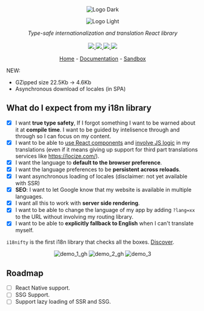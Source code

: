 <div align="center">

![Logo Dark](https://user-images.githubusercontent.com/6702424/172086369-292a3ada-8294-4328-bbb0-336061cbf830.png#gh-dark-mode-only)

</div>

<div align="center">

![Logo Light](https://user-images.githubusercontent.com/6702424/172086583-2014cf56-6deb-466d-b4d4-df80b6e85a1e.png#gh-light-mode-only)

</div>

<p align="center">
    <i>Type-safe internationalization and translation React library</i>
    <br>
    <br>
    <a href="https://github.com/garronej/i18nifty/actions">
      <img src="https://github.com/garronej/i18nifty/workflows/ci/badge.svg?branch=main">
    </a>
    <a href="https://bundlephobia.com/package/i18nifty">
      <img src="https://img.shields.io/bundlephobia/minzip/i18nifty">
    </a>
    <a href="https://www.npmjs.com/package/i18nifty">
      <img src="https://img.shields.io/npm/dm/i18nifty">
    </a>
    <a href="https://github.com/garronej/i18nifty/blob/main/LICENSE">
      <img src="https://img.shields.io/npm/l/i18nifty">
    </a>
</p>

<p align="center">
  <a href="https://www.i18nifty.dev">Home</a>
  -
  <a href="https://docs.i18nifty.dev">Documentation</a>
  -
  <a href="https://stackblitz.com/edit/react-ts-m4d8w7?file=components%2FMyComponent.tsx">Sandbox</a>
</p>

NEW: 
 - GZipped size 22.5Kb -> 4.6Kb  
 - Asynchronous download of locales (in SPA)  

## What do I expect from my i18n library

-   [x] I want **true type safety**, If I forgot something I want to be warned about it at **compile time**. I want to be guided by intelisence
        through and through so I can focus on my content.
-   [x] I want to be able to [use React components](https://github.com/garronej/i18nifty/blob/216d90bfa80741c2dc39b79ff7965d18af0bc258/src/test/apps/spa/src/i18n.tsx#L35-L40) and [involve JS logic](https://github.com/garronej/i18nifty/blob/216d90bfa80741c2dc39b79ff7965d18af0bc258/src/test/apps/spa/src/i18n.tsx#L45-L53) in my translations (even if it means giving up support for third part translations services like https://locize.com/).
-   [x] I want the language to **default to the browser preference**.
-   [x] I want the language preferences to be **persistent across reloads**.
-   [x] I want asynchronous loading of locales (disclaimer: not yet available with SSR)
-   [x] **SEO**: I want to let Google know that my website is available in multiple languages.
-   [x] I want all this to work with **server side rendering**.
-   [x] I want to be able to change the language of my app by adding `?lang=xx` to the URL without involving my routing library.
-   [x] I want to be able to **explicitly fallback to English** when I can't translate myself.

`i18nifty` is the first i18n library that checks all the boxes. [Discover](https://www.i18nifty.dev).

<div align="center">  
    
![demo_1_gh](https://user-images.githubusercontent.com/6702424/172532135-26ac05a4-695b-49b1-94a7-d84ab534d113.gif)
![demo_2_gh](https://user-images.githubusercontent.com/6702424/172532593-b702e3a2-1792-48f5-bc4a-e41bf4c9899c.gif)
![demo_3](https://user-images.githubusercontent.com/6702424/172604440-509f0d8e-6241-4131-b32b-dbdb7149aeb1.gif)

</div>

## Roadmap

-   [ ] React Native support.
-   [ ] SSG Support.
-   [ ] Support lazy loading of SSR and SSG.
